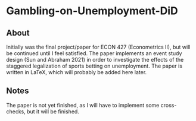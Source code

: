 # Gambling-on-Unemployment-DiD

## About
Initially was the final project/paper for ECON 427 (Econometrics II), but will be continued until I feel satisfied. The paper implements an event study design (Sun and Abraham 2021) in order to investigate the effects of the staggered legalization of sports betting on unemployment. The paper is written in LaTeX, which will probably be added here later.

## Notes
The paper is not yet finished, as I will have to implement some cross-checks, but it will be finished.
